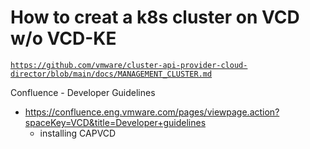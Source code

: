 # How to creat a k8s cluster on VCD w/o VCD-KE
[`https://github.com/vmware/cluster-api-provider-cloud-director/blob/main/docs/MANAGEMENT_CLUSTER.md`](https://github.com/vmware/cluster-api-provider-cloud-director/blob/main/docs/MANAGEMENT_CLUSTER.md)

Confluence - Developer Guidelines
- https://confluence.eng.vmware.com/pages/viewpage.action?spaceKey=VCD&title=Developer+guidelines
	- installing CAPVCD